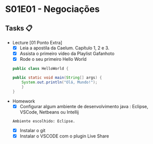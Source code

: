 # S01E01 - Negociações 

## Tasks :clipboard:

- Lecture [01 Ponto Extra]
    - [x] Leia a apostila da Caelum. Capítulo 1, 2 e 3.
    - [x] Assista o primeiro vídeo da Playlist Gafanhoto
    - [x] Rode o seu primeiro Hello World 

    ```JAVA
    public class HelloWorld {

    public static void main(String[] args) {
        System.out.println("Olá, Mundo!");
        }
    }
    ```
- Homework
    - [x] Configurar algum ambiente de desenvolvimento java : Eclipse, VSCode, Netbeans ou Intellij
    ```
    Ambiente escolhido: Eclipse.
    ```
    - [x] Instalar o git
    - [x] Instalar o VSCODE com o plugin Live Share
